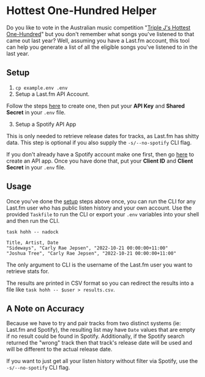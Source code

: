 # Hottest One-Hundred Helper

Do you like to vote in the Australian music competition "[Triple J's Hottest One-Hundred](https://www.abc.net.au/triplej/hottest100)" but you don't remember what songs you've listened to that came out last year? Well, assuming you have a Last.fm account, this tool can help you generate a list of all the eligible songs you've listened to in the last year.

## Setup

1. `cp example.env .env`
2. Setup a Last.fm API Account.

Follow the steps [here](https://www.last.fm/api/account/create) to create one, then put your **API Key** and **Shared Secret** in your `.env` file.

3. Setup a Spotify API App

This is only needed to retrieve release dates for tracks, as Last.fm has shitty
data. This step is optional if you also supply the `-s/--no-spotify` CLI flag.

If you don't already have a Spotify account make one first, then go [here](https://developer.spotify.com/dashboard/applications) to create an API app. Once you have done that, put your **Client ID** and **Client Secret** in your `.env` file.

## Usage

Once you've done the [setup](Setup) steps above once, you can run the CLI for any
Last.fm user who has public listen history and your own account. Use the provided
`Taskfile` to run the CLI or export your `.env` variables into your shell and then run
the CLI.

```console
task hohh -- nadock

Title, Artist, Date
"Sideways", "Carly Rae Jepsen", "2022-10-21 00:00:00+11:00"
"Joshua Tree", "Carly Rae Jepsen", "2022-10-21 00:00:00+11:00"
```

The only argument to CLI is the username of the Last.fm user you want to retrieve
stats for.

The results are printed in CSV format so you can redirect the results into a file
like `task hohh -- $user > results.csv`.

## A Note on Accuracy

Because we have to try and pair tracks from two distinct systems (ie: Last.fm and
Spotify), the resulting list may have `Date` values that are empty if no result could
be found in Spotify. Additionally, if the Spotify search returned the "wrong" track
then that track's release date will be used and will be different to the actual release
date.

If you want to just get all your listen history without filter via Spotify, use
the `-s/--no-spotify` CLI flag.
